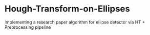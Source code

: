 # Hough-Transform-on-Ellipses
Implementing a research paper algorithm for ellipse detector via HT + Preprocessing pipeline
